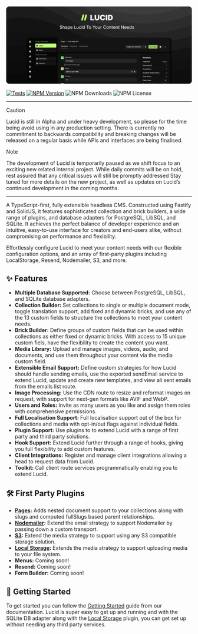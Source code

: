 ![Lucid CMS](https://github.com/ProtoDigitalUK/lucid/blob/master/banner.png?raw=true)

[![Tests](https://github.com/ProtoDigitalUK/lucid/actions/workflows/tests.yml/badge.svg)](https://github.com/ProtoDigitalUK/lucid/actions/workflows/tests.yml)
[![NPM Version](https://img.shields.io/npm/v/@lucidcms/core/latest.svg)](https://www.npmjs.com/package/@lucidcms/core)
![NPM Downloads](https://img.shields.io/npm/dw/@lucidcms/core)
![NPM License](https://img.shields.io/npm/l/@lucidcms/core)

<hr/>

> [!CAUTION]
> Lucid is still in Alpha and under heavy development, so please for the time being avoid using in any production setting. There is currently no commitment to backwards compatibility and breaking changes will be released on a regular basis while APIs and interfaces are being finalised.

> [!NOTE]  
> The development of Lucid is temporarily paused as we shift focus to an exciting new related internal project. While daily commits will be on hold, rest assured that any critical issues will still be promptly addressed Stay tuned for more details on the new project, as well as updates on Lucid’s continued development in the coming months.

<hr/>

A TypeScript-first, fully extensible headless CMS. Constructed using Fastify and SolidJS, it features sophisticated collection and brick builders, a wide range of plugins, and database adapters for PostgreSQL, LibSQL, and SQLite. It achieves the perfect balance of developer experience and an intuitive, easy-to-use interface for creators and end-users alike, without compromising on performance and flexibility.

Effortlessly configure Lucid to meet your content needs with our flexible configuration options, and an array of first-party plugins including LocalStorage, Resend, Nodemailer, S3, and more.

## ✨ Features

- **Multiple Database Supported:** Choose between PostgreSQL, LibSQL, and SQLite database adapters.
- **Collection Builder:** Set collections to single or multiple document mode, toggle translation support, add fixed and dynamic bricks, and use any of the 13 custom fields to structure the collections to meet your content needs.
- **Brick Builder:** Define groups of custom fields that can be used within collections as either fixed or dynamic bricks. With access to 15 unique custom fiels, have the flexibility to create the content you want.
- **Media Library:** Upload and manage images, videos, audio, and documents, and use them throughout your content via the media custom field.
- **Extensible Email Support:** Define custom strategies for how Lucid should handle sending emails, use the exported sendEmail service to extend Lucid, update and create new templates, and view all sent emails from the emails list route.
- **Image Processing:** Use the CDN route to resize and reformat images on request, with support for next-gen formats like AVIF and WebP.
- **Users and Roles:** Invite as many users as you like and assign them roles with comprehensive permissions.
- **Full Localisation Support:** Full localisation support out of the box for collections and media with opt-in/out flags against individual fields.
- **Plugin Support:** Use plugins to to extend Lucid with a range of first party and third party solutions.
- **Hook Support:** Extend Lucid further through a range of hooks, giving you full flexibility to add custom features.
- **Client Integrations:** Register and manage client integrations allowing a head to request data from Lucid.
- **Toolkit:** Call client route services programmatically enabling you to extend Lucid.

## 🛠️ First Party Plugins

- **[Pages](https://github.com/ProtoDigitalUK/lucid/tree/master/packages/plugin-pages):** Adds nested document support to your collections along with slugs and computed fullSlugs based parent relationships.
- **[Nodemailer](https://github.com/ProtoDigitalUK/lucid/tree/master/packages/plugin-nodemailer):** Extend the email strategy to support Nodemailer by passing down a custom transport.
- **[S3](https://github.com/ProtoDigitalUK/lucid/tree/master/packages/plugin-s3):** Extend the media strategy to support using any S3 compatible storage solution.
- **[Local Storage](https://github.com/ProtoDigitalUK/lucid/tree/master/packages/plugin-local-storage):** Extends the media strategy to support uploading media to your file system.
- **Menus:** Coming soon!
- **Resend:** Coming soon!
- **Form Builder:** Coming soon!

## 🏁 Getting Started

To get started you can follow the [Getting Started](https://lucidcms.io/getting-started/) guide from our documentation. Lucid is super easy to get up and running and with the SQLite DB adapter along with the [Local Storage](https://lucidcms.io/plugins/local-storage/) plugin, you can get set up without needing any third party services.
